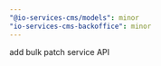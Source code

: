 ```yaml
---
"@io-services-cms/models": minor
"io-services-cms-backoffice": minor
---
```


add bulk patch service API

